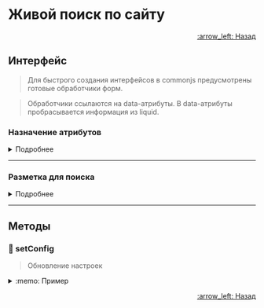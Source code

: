 # Живой поиск по сайту

<p align="right">
 <a href="https://github.com/liquid-hub/insales-common-js-v2-api">
 :arrow_left: Назад</a>
</p>

## Интерфейс

> Для быстрого создания интерфейсов в commonjs предусмотрены готовые обработчики форм.

> Обработчики ссылаются на data-атрибуты. В data-атрибуты пробрасывается информация из liquid.


### Назначение атрибутов

<details>
<summary>Подробнее</summary>

|Атрибут|Назначение|Расположение|
|-|-|-|
|data-search-field|Поле для ввода поискового запроса|Тег form|
|data-search-result|Блок в который записывается результат поиска|Тег form|
|[name="lang"]|Текущий язык|Тег form|


```twig
<form action="/search" method="get">
  <input type="hidden" name="lang" value="{{ language.locale }}">
  <input type="text" name="q" value="" placeholder="Поиск" data-search-field />
  <button type="submit">Поиск</button>
  <div data-search-result></div>
</form>
```

</details>

---

### Разметка для поиска

<details>
<summary>Подробнее</summary>

```twig
<form action="/search" method="get">
  <input type="hidden" name="lang" value="{{ language.locale }}">
  <input type="text" name="q" value="" placeholder="Поиск" data-search-field />
  <button type="submit">Поиск</button>
  <div data-search-result></div>
</form>
```
</details>

---

## Методы

### :hammer: setConfig

> Обновление настроек

<details>
<summary>:memo: Пример</summary>

```js
/**
 * @param {number} letters с какого символа начинать поиск
 * @param {number} delay задержка между запросами
 */

 AjaxSearch.setConfig({
   letters: 3,
   delay: 300
 });
```
</details>


<p align="right">
 <a href="https://github.com/liquid-hub/insales-common-js-v2-api">
 :arrow_left: Назад</a>
</p>
